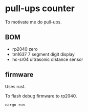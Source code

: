 # pull-ups counter

To motivate me do pull-ups.

## BOM

- rp2040 zero
- tm1637 7 segment digit display
- hc-sr04 ultrasonic distance sensor

## firmware

Uses rust.

To flash debug firmware to rp2040.

``` console
cargo run
```
